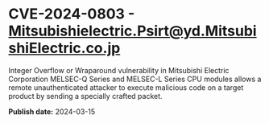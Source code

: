 # CVE-2024-0803 - Mitsubishielectric.Psirt@yd.MitsubishiElectric.co.jp

Integer Overflow or Wraparound vulnerability in Mitsubishi Electric Corporation MELSEC-Q Series and MELSEC-L Series CPU modules allows a remote unauthenticated attacker to execute malicious code on a target product by sending a specially crafted packet.

**Publish date:** 2024-03-15
